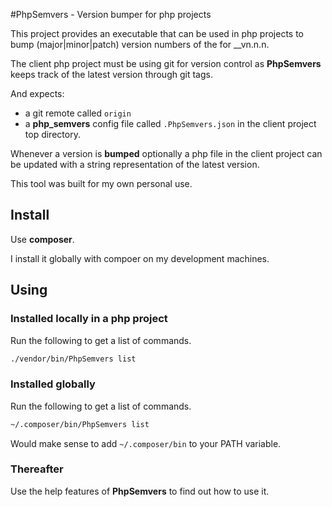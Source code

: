 #PhpSemvers - Version bumper for php projects

This project provides an executable that can be used in php projects 
to bump (major|minor|patch) version numbers of the for __vn.n.n.

The client php project must be using git for version control as __PhpSemvers__
keeps track of the latest version through git tags. 

And expects:

- a git remote called `origin`
- a __php_semvers__ config file called `.PhpSemvers.json` in the client project top directory.

Whenever a version is __bumped__ optionally a php file in the client project
can be updated with a string representation of the latest version.

This tool was built for my own personal use.

## Install

Use __composer__.

I install it globally with compoer on my development machines.

## Using

### Installed locally in a php project

Run the following to get a list of commands.

```bash
./vendor/bin/PhpSemvers list
```

### Installed globally

Run the following to get a list of commands.

```bash
~/.composer/bin/PhpSemvers list
```
Would make sense to add `~/.composer/bin` to your PATH variable.

### Thereafter

Use the help features of __PhpSemvers__ to find out how to use it.

